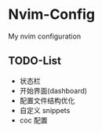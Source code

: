 # Nvim-Config

My nvim configuration

## TODO-List

- 状态栏
- 开始界面(dashboard)
- 配置文件结构优化
- 自定义 snippets
- coc 配置
